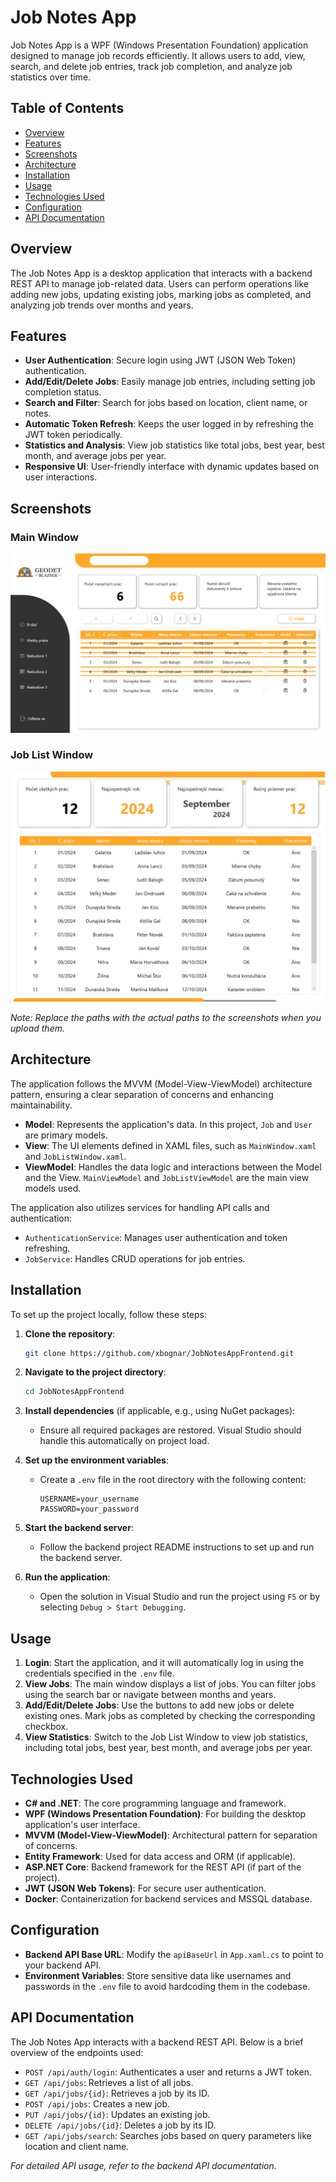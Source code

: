 
# Job Notes App

Job Notes App is a WPF (Windows Presentation Foundation) application designed to manage job records efficiently. It allows users to add, view, search, and delete job entries, track job completion, and analyze job statistics over time.

## Table of Contents

- [Overview](#overview)
- [Features](#features)
- [Screenshots](#screenshots)
- [Architecture](#architecture)
- [Installation](#installation)
- [Usage](#usage)
- [Technologies Used](#technologies-used)
- [Configuration](#configuration)
- [API Documentation](#api-documentation)

## Overview

The Job Notes App is a desktop application that interacts with a backend REST API to manage job-related data. Users can perform operations like adding new jobs, updating existing jobs, marking jobs as completed, and analyzing job trends over months and years.

## Features

- **User Authentication**: Secure login using JWT (JSON Web Token) authentication.
- **Add/Edit/Delete Jobs**: Easily manage job entries, including setting job completion status.
- **Search and Filter**: Search for jobs based on location, client name, or notes.
- **Automatic Token Refresh**: Keeps the user logged in by refreshing the JWT token periodically.
- **Statistics and Analysis**: View job statistics like total jobs, best year, best month, and average jobs per year.
- **Responsive UI**: User-friendly interface with dynamic updates based on user interactions.

## Screenshots

### Main Window

![Main Window](https://github.com/xbognar/JobNotesAppFrontend/blob/master/JobNotesWPF/Resources/Images/MainWindow.png)

### Job List Window

![Job List Window](https://github.com/xbognar/JobNotesAppFrontend/blob/master/JobNotesWPF/Resources/Images/JobListWindow.png)

*Note: Replace the paths with the actual paths to the screenshots when you upload them.*

## Architecture

The application follows the MVVM (Model-View-ViewModel) architecture pattern, ensuring a clear separation of concerns and enhancing maintainability.

- **Model**: Represents the application's data. In this project, `Job` and `User` are primary models.
- **View**: The UI elements defined in XAML files, such as `MainWindow.xaml` and `JobListWindow.xaml`.
- **ViewModel**: Handles the data logic and interactions between the Model and the View. `MainViewModel` and `JobListViewModel` are the main view models used.

The application also utilizes services for handling API calls and authentication:

- `AuthenticationService`: Manages user authentication and token refreshing.
- `JobService`: Handles CRUD operations for job entries.

## Installation

To set up the project locally, follow these steps:

1. **Clone the repository**:
   ```bash
   git clone https://github.com/xbognar/JobNotesAppFrontend.git
   ```
2. **Navigate to the project directory**:
   ```bash
   cd JobNotesAppFrontend
   ```
3. **Install dependencies** (if applicable, e.g., using NuGet packages):
   - Ensure all required packages are restored. Visual Studio should handle this automatically on project load.

4. **Set up the environment variables**:
   - Create a `.env` file in the root directory with the following content:
     ```
     USERNAME=your_username
     PASSWORD=your_password
     ```

5. **Start the backend server**:
   - Follow the backend project README instructions to set up and run the backend server.

6. **Run the application**:
   - Open the solution in Visual Studio and run the project using `F5` or by selecting `Debug > Start Debugging`.

## Usage

1. **Login**: Start the application, and it will automatically log in using the credentials specified in the `.env` file.
2. **View Jobs**: The main window displays a list of jobs. You can filter jobs using the search bar or navigate between months and years.
3. **Add/Edit/Delete Jobs**: Use the buttons to add new jobs or delete existing ones. Mark jobs as completed by checking the corresponding checkbox.
4. **View Statistics**: Switch to the Job List Window to view job statistics, including total jobs, best year, best month, and average jobs per year.

## Technologies Used

- **C# and .NET**: The core programming language and framework.
- **WPF (Windows Presentation Foundation)**: For building the desktop application's user interface.
- **MVVM (Model-View-ViewModel)**: Architectural pattern for separation of concerns.
- **Entity Framework**: Used for data access and ORM (if applicable).
- **ASP.NET Core**: Backend framework for the REST API (if part of the project).
- **JWT (JSON Web Tokens)**: For secure user authentication.
- **Docker**: Containerization for backend services and MSSQL database.

## Configuration

- **Backend API Base URL**: Modify the `apiBaseUrl` in `App.xaml.cs` to point to your backend API.
- **Environment Variables**: Store sensitive data like usernames and passwords in the `.env` file to avoid hardcoding them in the codebase.

## API Documentation

The Job Notes App interacts with a backend REST API. Below is a brief overview of the endpoints used:

- `POST /api/auth/login`: Authenticates a user and returns a JWT token.
- `GET /api/jobs`: Retrieves a list of all jobs.
- `GET /api/jobs/{id}`: Retrieves a job by its ID.
- `POST /api/jobs`: Creates a new job.
- `PUT /api/jobs/{id}`: Updates an existing job.
- `DELETE /api/jobs/{id}`: Deletes a job by its ID.
- `GET /api/jobs/search`: Searches jobs based on query parameters like location and client name.

*For detailed API usage, refer to the backend API documentation.*

